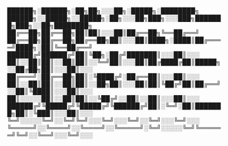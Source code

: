 
██████╗░██████╗░██╗██╗░░░██╗░█████╗░████████╗  ██████╗░░█████╗░░█████╗░██╗░░░██╗███╗░░░███╗███████╗███╗░░██╗████████╗
██╔══██╗██╔══██╗██║██║░░░██║██╔══██╗╚══██╔══╝  ██╔══██╗██╔══██╗██╔══██╗██║░░░██║████╗░████║██╔════╝████╗░██║╚══██╔══╝
██████╔╝██████╔╝██║╚██╗░██╔╝███████║░░░██║░░░  ██║░░██║██║░░██║██║░░╚═╝██║░░░██║██╔████╔██║█████╗░░██╔██╗██║░░░██║░░░
██╔═══╝░██╔══██╗██║░╚████╔╝░██╔══██║░░░██║░░░  ██║░░██║██║░░██║██║░░██╗██║░░░██║██║╚██╔╝██║██╔══╝░░██║╚████║░░░██║░░░
██║░░░░░██║░░██║██║░░╚██╔╝░░██║░░██║░░░██║░░░  ██████╔╝╚█████╔╝╚█████╔╝╚██████╔╝██║░╚═╝░██║███████╗██║░╚███║░░░██║░░░
╚═╝░░░░░╚═╝░░╚═╝╚═╝░░░╚═╝░░░╚═╝░░╚═╝░░░╚═╝░░░  ╚═════╝░░╚════╝░░╚════╝░░╚═════╝░╚═╝░░░░░╚═╝╚══════╝╚═╝░░╚══╝░░░╚═╝░░░
